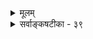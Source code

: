 <details><summary>मूलम्</summary>

पक्षस्थं व्याप्यमादौ विदितमिह तु न व्यापकस्य प्रसक्तिर्व्याप्तिस्तेन स्मृता स्यान्न च तत उभयोर्निश्चयः पक्षयोगे ।  
तादृग्व्याप्यान्वितोऽसाविति मतिरपि न व्यापकं तत्र यच्छेत् तस्मात्तद्व्यापिपक्षान्वयनियतमतिर्नाक्षतस्संस्कृतेर्वा ॥ ३९ ॥
</details>

<details><summary>सर्वाङ्कषटीका - ३९</summary>


578 
[अनुमितेरतिरिक्तत्वम् ] 
263. 
पक्षस्थं व्याप्यमादौ विदितमिह तु न व्यापकस्य प्रसक्तिः 
व्याप्तिस्तेन स्मृता स्यात् न च तत उभयोर्निश्चयः पक्षयोगे । तादृग्व्याप्यान्वितोऽसाविति मतिरपि न व्यापकं तत्र यच्छेत् 
तस्मात् तद्व्यापिपक्षान्वयनियतमतिर्नाक्षतः संस्कृतेर्वा ॥39॥ 
अनुमितेरतिरिक्तत्वमनिवार्यमिति प्रदर्शयति – पक्षस्थमित्यादि । **आदौ** = प्रथमम् **व्याप्यम्** = साध्यनिरूपितव्याप्तिविशिष्टम् **लिङ्गम्** = हेतुः **पक्षस्थम्** = पक्षे वर्तमानम्, विधेयविशेषणमिदम्, **विदितम्**= गृहीतम् । ‘हेतुः पक्षवृत्तिः’, अथवा ' हेतुमान् पक्षः' इति ज्ञानं प्रथमं जायते । इदमेव 'पक्षधर्मताज्ञानम्' इत्युच्यते । इह **तु** = एतद्दशायां तु **व्यापकस्य** = हेतुव्यापकस्य, अथवा हेतुनिष्ठव्याप्तिनिरूपकस्य साध्यस्य प्रसक्तिः **न** = हेतुज्ञानवेलायामेव न निश्चयो भवेत् । **तेन** = एवं पक्षे हेतुज्ञानेन, **व्याप्तिः** = हेतुसाध्ययोस्संबन्धरूपा पूर्वं सपक्षे गृहीता स्मृता **स्यात्** = पूर्वगृहीतत्वादुद्बोधकविधया हेतुसाध्ययोस्संबन्धरूपा व्याप्तिः हेतुदर्शनेन स्मृता कदाचिद्भवेत् । दर्शनकाले सर्वत्राप्यनुमित्या भाव्यमिति निर्बन्धाभावस्सूच्यते ' स्यात् ' पदेन । स्मृतिर्हि तद्धेतोः संस्कारस्योद्बोधादेव भवेत् । अयं चादृष्टाधीनः । अतो हेतुदर्शनकाले सर्वत्रानुमितिर्भवेदेवेति न निर्बन्धः इत्यर्थः । **ततः**=तावन्मात्रेणापि **उभयोः** = हेतुसाध्ययोः **पक्षयोगे**= **पक्षसंबन्धविषये** = पक्षवृत्तित्वविषयकः, निश्चयः न **च** =नैव भवति । महानसादौ पूर्वगृहीतव्याप्तिस्मरणवेलायां पक्षज्ञानस्यासंभवात्, तत्क्षणेऽनुमितेर्न प्रसक्तिरित्यर्थः । व्याप्तिस्मरणानन्तरम्, **असौ** = पक्षः **तादृग्व्याप्यान्वितः** = साध्यनिरूपितव्याप्तिविशिष्टहेतुमान् इति **मतिरपि** = इति ज्ञानमपि **व्यापकम्** = साध्यम् **तत्र** = पक्षे न **यच्छेत्** =न नियमयेत्, विशिष्टहेतुमत्ताज्ञानमात्रं न खल्वनुमितिः, न वा युगपद्ज्ञानद्वयं भवेत् । **तस्मात्** = एतादृश्याः महत्याः प्रक्रियायाः सत्वात् **तद्व्यापिपक्षान्वयनियतमतिः** = हेतुव्यापकस्य साध्यस्य पक्षवृत्तित्वविषयिणी निश्चयात्मिकानुमितिरूपा मतिः अक्षतः इन्द्रियात् न, **संस्कृतेर्वा** = संस्कारजन्यव्याप्तिस्मरणमात्राद्वा **न**=न भर्वात । अनुमितिरतिरिक्तैव प्रमितिः ॥ 
= 
ननु पक्षधर्मताज्ञानं नाम पक्षविशेष्यकहेतुप्रकारकज्ञानम् । एतत्तु 'हेतुमान् पक्षः' इति ज्ञानमेव । न तु 'हेतुः पक्षवृत्तिः' इति ज्ञानम् । अत्र हेतोर्विशेष्यत्वात् कथमिदं पक्षधर्मताज्ञानमित्युक्तम् ? 
इयं भाषा देवभाषा, देवास्सर्वे स्वशक्तितः । भवन्ति मायिनो नूनमतस्स्युः सावधानतः ॥ परोक्षप्रिया देवाः तपसा स्यात्तदर्थधीः । अत्रैव वर्तते गर्तं जागरूकस्सदा भवेत् ॥ 'न ऋते श्रान्तस्य सख्याय देवाः' (ऋ.4-33-11) इति हि भगवती श्रुतिः ॥ 
9 
पूर्वश्लोके चक्षुस्संयुक्तव्यापकत्वरूपसंबन्धादेव 'चक्षुस्संयुक्तसमवायादिसन्निकर्षजन्यजातिगुणादिबुद्धिवत् 'वह्निनिश्चयो भवतु' इत्याशंकायाः स्पष्टोत्तरदानार्थम्, अनुमितौ कियान् प्रबन्धो वर्तत इति प्रदर्शनमेवास्य श्लोकस्य विषयः । प्रथमं पर्वते धूमं पश्यति । अनन्तरं पूर्वं महानसादौ गृहीताम् 'यत्र 
264. 
J579 
[ अनुमितेः प्रमात्वम् ] 
नायोग्य स्याक्षबाधः; स्वविषयविहतिं न क्षमेतानुमानम् 
स्वस्यैवापेक्षितत्वादनुमितिमखिलां बाधते नागमोऽपि । 
1 
बुद्धिसरः 
धूमस्तत्राग्निः' इति व्याप्तिम् 'एकसंबन्धिज्ञानमपरसंबन्धिस्मारकम्' इति रीत्या स्मरति । एतत्कालेऽपि वह्नेः पर्वतस्य च न कोऽपि संबन्धो भातुमलम् । एवं व्याप्तिस्मरणानन्तरम्, प्रकृते 'वह्निव्याप्यो धूमः पर्वते वर्तते' इति परामर्शसमयेऽपि पर्वते वह्निनिश्चयो न भवति । अन्ते एतादृशस्य वह्निव्याप्यस्य धूमस्य पर्वते सत्त्वात् 'पर्वतो वह्निमान्' इति निश्चयो भवति । प्रथमं पक्षधर्मताज्ञानम्, अनन्तरं व्याप्तिस्मृतिः, अनन्तरं तादृशव्याप्तिविशिष्टधूमवैशिष्ट्यज्ञानात् पक्षे तादृशहेतोरुपसंहाररूपः परामर्शः । अन्ते च ' पर्वतो वह्निमान्' इति निश्चयः । केवलाद्भूमदर्शनाद्वा, पूर्वं कदाचित् व्याप्तिग्रहणमात्राद्वा अनुमितिर्न भवति । किन्तु मध्ये महान् प्रबन्धो वर्तते । एवं सति 'चक्षुस्संयुक्तव्यापकत्वसन्निकर्षात् अनुमितिः प्रत्यक्षमेव भवत्विति कथनमतिबालिशभावमावेदयतीति भावः । एवं प्रतिपादनेन परार्थानुमाने पञ्चावयवानामावश्यकता प्रतिपादिता । परार्थानुमानविचारस्त्वग्रे (57) भविष्यति ॥ 
नन्वस्त्विदं सर्वम्। परं तु एकसंबन्धिज्ञानमपरसंबन्धिस्मारकमिति न्यायेन खलु धूमदर्शनं वह्निज्ञानजनकम् । तर्हि वह्निज्ञानं स्मृतिरूपमेव कुतो न स्यात् । स्मृतिश्च न प्रमेत्यनुमितिः कथं प्रमा स्यादिति चेत्, न । व्याप्तिस्मरणवेलायां वह्निज्ञानं स्मृतिरूपमेव । न हि सैवानुमितिः । व्याप्तिर्हि 'यत्र धूमस्तत्र वह्निः' इति न व्यक्तिविषयिणी, किन्तु सामान्यविषयिणी 'यत्र धूमत्वावच्छिन्नं तत्र वह्नित्वावच्छिन्नम्' इत्येतादृशव्याप्तिस्मरणानन्तरं पर्वतीयधूमे 'अयमपि धूमः वह्निव्याप्यः' इति व्याप्तेः प्रकृतविषये समन्वयज्ञानम्, ततः वह्निव्याप्यधूमवत्त्वात् 'पर्वतो वह्निमान्' इत्युपसंहाररूपं पर्वते वह्निविशेषज्ञानं कथं स्मृतिरूपं भवेत् ? न हि पूर्वं पर्वते वह्निः ज्ञातः । प्रत्यक्षरूपं तु न, इन्द्रियसन्निकर्षाभावात् । न शाब्दः, शब्दश्रवणाभावात् । नापि मानसम्, मनसः बाह्ये स्वातन्त्र्येणाप्रवृत्तेः । नापि स्मृतिः, पूर्वं पर्वते वह्निज्ञानाभावात् । पूर्वगृहीतवस्तुविषयकं हि ज्ञानं स्मृतिः । अतथात्वात्पर्वते वह्निज्ञानं विलक्षणम् । एतदेवानुमितिरुच्यते । अनन्तरं बाधादर्शनाच्च सा नाप्रमा । अतोऽनुमितिर्विलक्षणा प्रमा **अनु** = प्रत्यक्षमवलम्ब्य जाता **मितिः** = अनुमितिः ॥ ३९ ॥
</details>
